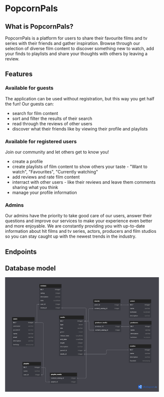 # PopcornPals

## What is PopcornPals?

PopcornPals is a platform for users to share their favourite films and tv series with their friends and gather inspiration. Browse through our selection of diverse film content to discover something new to watch, add your finds to playlists and share your thoughts with others by leaving a review.

## Features

### Available for guests

The application can be used without registration, but this way you get half the fun! Our guests can:
- search for film content
- sort and filter the results of their search
- read through the reviews of other users
- discover what their friends like by viewing their profile and playlists

### Available for registered users

Join our community and let others get to know you!
- create a profile
- create playlists of film content to show others your taste - "Want to watch", "Favourites", "Currently watching"
- add reviews and rate film content
- interract with other users - like their reviews and leave them comments sharing what you think
- manage your profile information

### Admins

Our admins have the priority to take good care of our users, answer their questions and improve our services to make your experience even better and more enjoyable. We are constantly providing you with up-to-date information about hit films and tv series, actors, producers and film studios so you can stay caught up with the newest trends in the industry. 

## Endpoints

## Database model

![db_model](https://github.com/Rangel-Plachkov/PopcornPals/blob/master/resources/db_schema-dark.png?raw=true)
